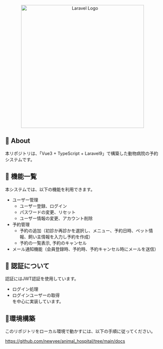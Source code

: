 <p align="center"><a href="https://laravel.com" target="_blank"><img src="https://raw.githubusercontent.com/laravel/art/master/logo-lockup/5%20SVG/2%20CMYK/1%20Full%20Color/laravel-logolockup-cmyk-red.svg" width="400" alt="Laravel Logo"></a></p>

## 📝 About

本リポジトリは、「Vue3 + TypeScript + Laravel9」で構築した動物病院の予約システムです。

## 📝 機能一覧

本システムでは、以下の機能を利用できます。

- ユーザー管理
  - ユーザー登録、ログイン
  - パスワードの変更、リセット
  - ユーザー情報の変更、アカウント削除
- 予約管理
  - 予約の追加（初診か再診かを選択し、メニュー、予約日時、ペット情報、飼い主情報を入力し予約を作成）
  - 予約の一覧表示, 予約のキャンセル
- メール通知機能（会員登録時、予約時、予約キャンセル時にメールを送信）

## 📝 認証について

認証にはJWT認証を使用しています。
- ログイン処理
- ログインユーザーの取得  
を中心に実装しています。

## 📝環境構築

このリポジトリをローカル環境で動かすには、以下の手順に従ってください。

<https://github.com/newyee/animal_hospital/tree/main/docs>
